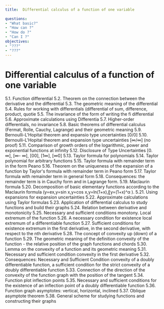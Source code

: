 ```yaml
---
title:  Differential calculus of a function of one variable
 
questions:
- "What basic?"
- "How can ?"
- "How do ?"
- "Can I ?"
objectives:
- "???"
- "???"
---
```

# Differential calculus of a function of one variable


5.1. Function differential
5.2. Theorem on the connection between the derivative and the differential
5.3. The geometric meaning of the differential
5.4. Rules for working with differentials (differential of sum, difference, product, quotie
5.5. The invariance of the form of writing the fi differential
5.6. Approximate calculations using Differentia
5.7. Higher-order differentials, no invariance
5.8. Basic theorems of differential calculus (Fermat, Rolle, Cauchy, Lagrange) and their geometric meaning
5.9. Bernoulli-L'Hopital theorem and expansio type uncertainties [0/0]
5.10. Bernoulli-L'Hopital theorem and expansion type uncertainties [∞/∞] (no proof)
5.11. Comparison of growth orders of the logarithmic, power and exponential functions at infinity
5.12. Disclosure of Type Uncertainties [0. ∞], [∞-
∞], [00], [1∞], [∞0]
5.13. Taylor formula for polynomials
5.14. Taylor polynomial for arbitrary functions
5.15. Taylor formula with remainder term in the form Peano
5.16. Theorem on the uniqueness of the expansion of a function by Taylor's formula with remainder term in Peano form
5.17. Taylor formula with remainder term in general form
5.18. Consequences: the remainder term is in Cauchy form and in Lagrange form.
5.19. Maclaurin formula
5.20. Decomposition of basic elementary functions according to the Maclaurin formula (y=ex,y=sin x,y=cos x,y=ln(1+x),〖y=(1+x)^α ).
5.21. Using expansions for expansion uncertainties
5.22. Approximate calculations using Taylor formulas
5.23. Application of differential calculus to study functions and build their graphs
5.24. Relation between derivative and monotonicity
5.25. Necessary and sufficient conditions monotony. Local extremum of the function
5.26. A necessary condition for existence local extremum of a differentiable function
5.27. Sufficient conditions for existence extremum in the first derivative, in the second derivative, with respect to the nth derivative
5.28. The concept of convexity up (down) of a function
5.29. The geometric meaning of the definition convexity of the function - the relative position of the graph functions and chords
5.30. Lemma on the convexity of a function and its geometric meaning
5.31. Necessary and sufficient condition convexity in the first derivative
5.32. Consequences: Necessary and Sufficient Condition convexity of a doubly differentiable function, a sufficient condition for the strict convexity of a doubly differentiable function
5.33. Connection of the direction of the convexity of the function graph with the position of the tangent
5.34. Function plot inflection points
5.35. Necessary and sufficient conditions for the existence of an inflection point of a doubly differentiable function
5.36. Function graph asymptotes: vertical, horizontal, inclined
5.37. Oblique asymptote theorem
5.38. General scheme for studying functions and constructing their graphs
